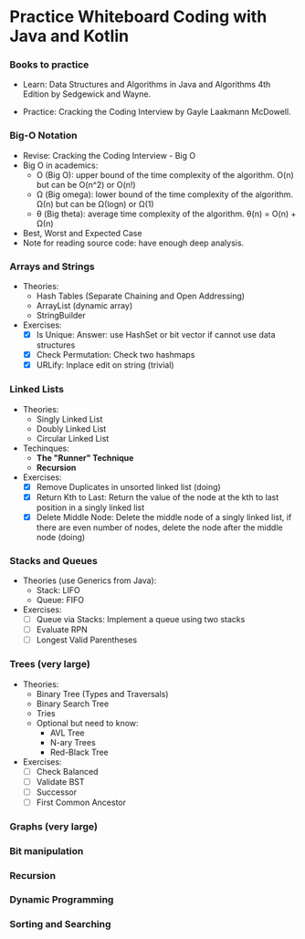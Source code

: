 # Practice Whiteboard Coding with Java and Kotlin

### Books to practice   
- Learn: Data Structures and Algorithms in Java and Algorithms 4th Edition by Sedgewick and Wayne.

- Practice: Cracking the Coding Interview by Gayle Laakmann McDowell.

### Big-O Notation
- Revise: Cracking the Coding Interview - Big O
- Big O in academics:
    - O (Big O): upper bound of the time complexity of the algorithm. O(n) but can be O(n^2) or O(n!)
    - Ω (Big omega): lower bound of the time complexity of the algorithm. Ω(n) but can be Ω(logn) or Ω(1)
    - θ (Big theta): average time complexity of the algorithm. θ(n) = O(n) + Ω(n)
- Best, Worst and Expected Case
- Note for reading source code: have enough deep analysis.
### Arrays and Strings
- Theories:
    - Hash Tables (Separate Chaining and Open Addressing)
    - ArrayList (dynamic array)
    - StringBuilder
- Exercises:
    - [x] Is Unique: Answer: use HashSet or bit vector if cannot use data structures
    - [x] Check Permutation: Check two hashmaps
    - [x] URLify: Inplace edit on string (trivial)
### Linked Lists 
- Theories:
    - Singly Linked List
    - Doubly Linked List
    - Circular Linked List
- Techinques:
    - **The "Runner" Technique**
    - **Recursion**
- Exercises:
    - [x] Remove Duplicates in unsorted linked list (doing)
    - [x] Return Kth to Last: Return the value of the node at the kth to last position in a singly linked list
    - [x] Delete Middle Node: Delete the middle node of a singly linked list, if there are even number of nodes, delete the node after the middle node (doing)
### Stacks and Queues
- Theories (use Generics from Java):
    - Stack: LIFO
    - Queue: FIFO
- Exercises:
    - [ ] Queue via Stacks: Implement a queue using two stacks
    - [ ] Evaluate RPN
    - [ ] Longest Valid Parentheses
### Trees (very large)
- Theories:
    - Binary Tree (Types and Traversals)
    - Binary Search Tree
    - Tries
    - Optional but need to know:
        - AVL Tree
        - N-ary Trees
        - Red-Black Tree
- Exercises:
    - [ ] Check Balanced
    - [ ] Validate BST
    - [ ] Successor
    - [ ] First Common Ancestor
### Graphs (very large)
### Bit manipulation
### Recursion
### Dynamic Programming
### Sorting and Searching